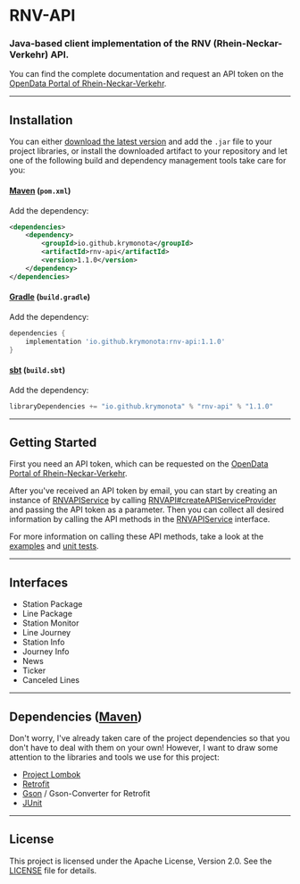 # RNV-API
### Java-based client implementation of the RNV (Rhein-Neckar-Verkehr) API. 
You can find the complete documentation and request an API token on the [OpenData Portal of Rhein-Neckar-Verkehr](https://opendata.rnv-online.de/startinfo-api).

---

Installation
---
You can either [download the latest version](https://github.com/Krymonota/rnv-api/releases/latest) and add the `.jar` file to your project libraries, or install the downloaded artifact to your repository and let one of the following build and dependency management tools take care for you:

#### [Maven](https://maven.apache.org/) (`pom.xml`)
Add the dependency:
```xml
<dependencies>
    <dependency>
        <groupId>io.github.krymonota</groupId>
        <artifactId>rnv-api</artifactId>
        <version>1.1.0</version>
    </dependency>
</dependencies>
```

#### [Gradle](https://gradle.org/) (`build.gradle`)
Add the dependency:
```gradle
dependencies {
    implementation 'io.github.krymonota:rnv-api:1.1.0'
}
```

#### [sbt](https://www.scala-sbt.org/) (`build.sbt`)
Add the dependency:
```scala
libraryDependencies += "io.github.krymonota" % "rnv-api" % "1.1.0" 
```

---

Getting Started
---
First you need an API token, which can be requested on the [OpenData Portal of Rhein-Neckar-Verkehr](https://opendata.rnv-online.de/startinfo-api). 

After you've received an API token by email, you can start by creating an instance of [RNVAPIService](https://github.com/Krymonota/RNV-API/blob/master/src/main/io/github/krymonota/rnvapi/RNVAPIService.java) by calling [RNVAPI#createAPIServiceProvider](https://github.com/Krymonota/RNV-API/blob/master/src/main/io/github/krymonota/rnvapi/RNVAPI.java#L40) and passing the API token as a parameter. Then you can collect all desired information by calling the API methods in the [RNVAPIService](https://github.com/Krymonota/RNV-API/blob/master/src/main/io/github/krymonota/rnvapi/RNVAPIService.java) interface. 

For more information on calling these API methods, take a look at the [examples](https://github.com/Krymonota/RNV-API/tree/master/src/examples/java/io/github/krymonota/rnvapi/examples) and [unit tests](https://github.com/Krymonota/RNV-API/tree/master/src/test/java/io/github/krymonota/rnvapi/test).  

---

Interfaces
---
- Station Package
- Line Package
- Station Monitor
- Line Journey
- Station Info
- Journey Info
- News
- Ticker
- Canceled Lines

---

Dependencies ([Maven](https://maven.apache.org))
---
Don't worry, I've already taken care of the project dependencies so that you don't have to deal with them on your own! However, I want to draw some attention to the libraries and tools we use for this project:
- [Project Lombok](https://projectlombok.org)
- [Retrofit](http://square.github.io/retrofit)
- [Gson](https://github.com/google/gson) / Gson-Converter for Retrofit
- [JUnit](https://junit.org/junit5/)

---

License
---
This project is licensed under the Apache License, Version 2.0. See the [LICENSE](https://github.com/Krymonota/rnv-api/blob/master/LICENSE) file for details.
